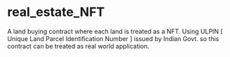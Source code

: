 # real_estate_NFT

A land buying contract where each land is treated as a NFT. Using ULPIN [ Unique Land Parcel Identification Number ] issued by Indian Govt. so this contract can be treated as real world application.
